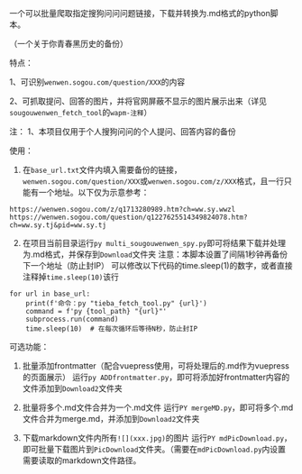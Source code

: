 一个可以批量爬取指定搜狗问问问题链接，下载并转换为.md格式的python脚本。

（一个关于你青春黑历史的备份）

特点：

1、可识别`wenwen.sogou.com/question/XXX`的内容

2、可抓取提问、回答的图片，并将官网屏蔽不显示的图片展示出来（详见`sougouwenwen_fetch_tool`的`wapm-注释`）

注：
1、本项目仅用于个人搜狗问问的个人提问、回答内容的备份

使用：

1. 在`base_url.txt`文件内填入需要备份的链接，`wenwen.sogou.com/question/XXX`或`wenwen.sogou.com/z/XXX`格式，且一行只能有一个地址。以下仅为示意参考：
```
https://wenwen.sogou.com/z/q1713280989.htm?ch=ww.sy.wwzl
https://wenwen.sogou.com/question/q1227625514349824078.htm?ch=ww.sy.tj&pid=ww.sy.tj
```

2. 在项目当前目录运行`py multi_sougouwenwen_spy.py`即可将结果下载并处理为.md格式，并保存到`Download`文件夹
注意：本脚本设置了间隔1秒钟再备份下一个地址（防止封IP）
可以修改以下代码的time.sleep(1)的数字，或者直接注释掉`time.sleep(10)`该行
```
for url in base_url:
    print(f'命令：py "tieba_fetch_tool.py" {url}')
    command = f'py {tool_path} "{url}"'
    subprocess.run(command)
    time.sleep(10)  # 在每次循环后等待N秒，防止封IP
```


可选功能：
1. 批量添加frontmatter（配合vuepress使用，可将处理后的.md作为vuepress的页面展示）
运行`py ADDfrontmatter.py`，即可将添加好frontmatter内容的文件添加到`Download2`文件夹

2. 批量将多个.md文件合并为一个.md文件
运行`PY mergeMD.py`，即可将多个.md文件合并为merge.md，并添加到`Download2`文件夹

3. 下载markdown文件内所有`![](xxx.jpg)`的图片
运行`PY mdPicDownload.py`，即可批量下载图片到`PicDownload`文件夹。（需要在`mdPicDownload.py`内设置需要读取的markdown文件路径。